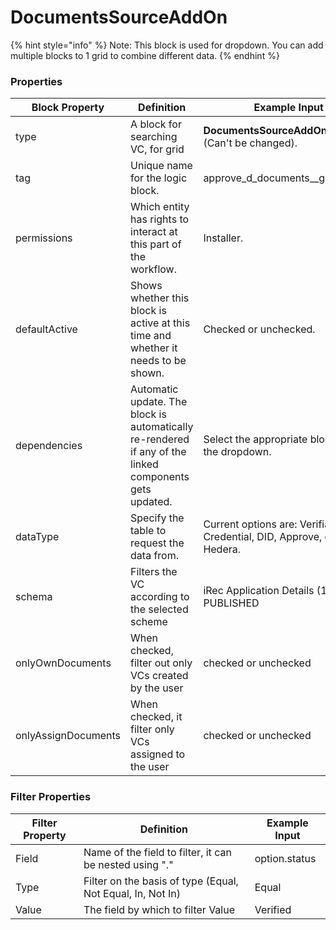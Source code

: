 # DocumentsSourceAddOn

{% hint style="info" %}
Note: This block is used for dropdown. You can add multiple blocks to 1 grid to combine different data.&#x20;
{% endhint %}

### Properties

| Block Property      | Definition                                                                                             | Example Input                                                        |
| ------------------- | ------------------------------------------------------------------------------------------------------ | -------------------------------------------------------------------- |
| type                | A block for searching VC, for grid                                                                     | **DocumentsSourceAddOn** Block (Can't be changed).                   |
| tag                 | Unique name for the logic block.                                                                       | approve_d\_documents\__grid\_source                                  |
| permissions         | Which entity has rights to interact at this part of the workflow.                                      | Installer.                                                           |
| defaultActive       | Shows whether this block is active at this time and whether it needs to be shown.                      | Checked or unchecked.                                                |
| dependencies        | Automatic update. The block is automatically re-rendered if any of the linked components gets updated. | Select the appropriate block from the dropdown.                      |
| dataType            | Specify the table to request the data from.                                                            | Current options are: Verifiable Credential, DID, Approve, or Hedera. |
| schema              | Filters the VC according to the selected scheme                                                        | iRec Application Details (1.0.0) PUBLISHED                           |
| onlyOwnDocuments    | When checked, filter out only VCs created by the user                                                  | checked or unchecked                                                 |
| onlyAssignDocuments | When checked, it filter only VCs assigned to the user                                                  | checked or unchecked                                                 |

### Filter Properties

| Filter Property | Definition                                                 | Example Input |
| --------------- | ---------------------------------------------------------- | ------------- |
| Field           | Name of the field to filter, it can be nested using "."    | option.status |
| Type            | Filter on the basis of type (Equal, Not Equal, In, Not In) | Equal         |
| Value           | The field by which to filter Value                         | Verified      |
